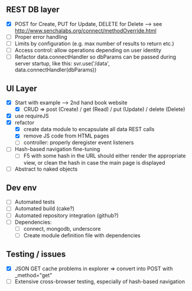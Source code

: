 REST DB layer
-------------
- [x] POST for Create, PUT for Update, DELETE for Delete --> see http://www.senchalabs.org/connect/methodOverride.html
- [ ] Proper error handling
- [ ] Limits by configuration (e.g. max number of results to return etc.)
- [ ] Access control: allow operations depending on user identity
- [ ] Refactor data.connectHandler so dbParams can be passed during server startup, like this:
	svr.use('/data', data.connectHandler(dbParams))

UI Layer
--------
- [x] Start with example --> 2nd hand book website
	- [x] CRUD => post (Create) / get (Read) / put (Update) / delete (Delete)
- [x] use requireJS
- [x] refactor
	- [x] create data module to encapsulate all data REST calls
	- [x] remove JS code from HTML pages
	- [ ] controller: properly deregister event listeners
- [ ] Hash-based navigation fine-tuning
	- [ ] F5 with some hash in the URL should either render the appropriate view,
		or clean the hash in case the main page is displayed
- [ ] Abstract to naked objects

Dev env
-------
- [ ] Automated tests
- [ ] Automated build (cake?)
- [ ] Automated repository integration (github?)
- [ ] Dependencies:
	- [ ] connect, mongodb, underscore
	- [ ] Create module definition file with dependencies

Testing / issues
----------------
- [x] JSON GET cache problems in explorer => convert into POST with _method="get"
- [ ] Extensive cross-browser testing, especially of hash-based navigation